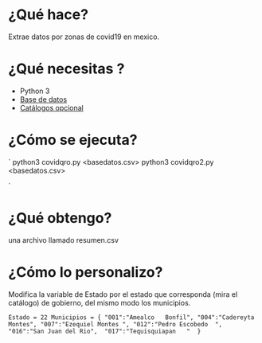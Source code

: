 # ¿Qué hace?

Extrae datos por zonas de covid19 en mexico.
# ¿Qué necesitas ?

* Python 3
* [Base de datos](https://www.gob.mx/salud/documentos/datos-abiertos-152127)
* [Catálogos opcional](https://www.gob.mx/salud/documentos/datos-abiertos-152127)

# ¿Cómo se ejecuta?
`
python3 covidqro.py <basedatos.csv>
python3 covidqro2.py <basedatos.csv>

`
# ¿Qué obtengo?
una archivo llamado resumen.csv

# ¿Cómo lo personalizo?

Modifica  la variable de Estado por el estado que corresponda (mira el catálogo) de gobierno,
del mismo modo los municipios.

`
Estado = 22
Municipios = {
	"001":"Amealco   Bonfil",
	"004":"Cadereyta Montes",
	"007":"Ezequiel Montes ",
	"012":"Pedro Escobedo  ", 
	"016":"San Juan del Rio", 
	"017":"Tequisquiapan   " 
}
`
